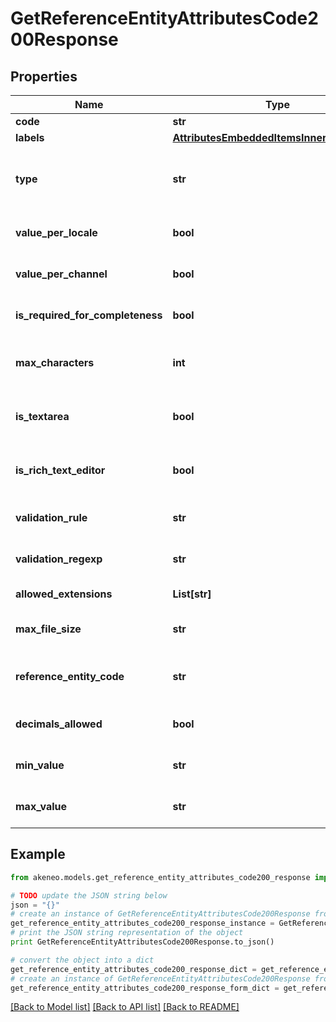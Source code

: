 # GetReferenceEntityAttributesCode200Response


## Properties
Name | Type | Description | Notes
------------ | ------------- | ------------- | -------------
**code** | **str** | Attribute code | 
**labels** | [**AttributesEmbeddedItemsInnerAllOfLabels**](AttributesEmbeddedItemsInnerAllOfLabels.md) |  | [optional] 
**type** | **str** | Attribute type. See &lt;a href&#x3D;&#39;/concepts/reference-entities.html#reference-entity-attribute&#39;&gt;type&lt;/a&gt; section for more details. | 
**value_per_locale** | **bool** | Whether the attribute is localizable, i.e. can have one value by locale | [optional] [default to False]
**value_per_channel** | **bool** | Whether the attribute is scopable, i.e. can have one value by channel | [optional] [default to False]
**is_required_for_completeness** | **bool** | Whether the attribute should be part of the record&#39;s completeness calculation | [optional] [default to False]
**max_characters** | **int** | Maximum number of characters allowed for the value of the attribute when the attribute type is &#x60;text&#x60; | [optional] 
**is_textarea** | **bool** | Whether the UI should display a text area instead of a simple field when the attribute type is &#x60;text&#x60; | [optional] [default to False]
**is_rich_text_editor** | **bool** | Whether the UI should display a rich text editor instead of a simple text area when the attribute type is &#x60;text&#x60; | [optional] 
**validation_rule** | **str** | Validation rule type used to validate the attribute value when the attribute type is &#x60;text&#x60; | [optional] [default to 'none']
**validation_regexp** | **str** | Regexp expression used to validate the attribute value when the attribute type is &#x60;text&#x60; | [optional] [default to 'null']
**allowed_extensions** | **List[str]** | Extensions allowed when the attribute type is &#x60;image&#x60; | [optional] 
**max_file_size** | **str** | Max file size in MB when the attribute type is &#x60;image&#x60; | [optional] [default to 'null']
**reference_entity_code** | **str** | Code of the linked reference entity when the attribute type is &#x60;reference_entity_single_link&#x60; or &#x60;reference_entity_multiple_links&#x60; | [optional] [default to 'null']
**decimals_allowed** | **bool** | Whether decimals are allowed when the attribute type is &#x60;number&#x60; | [optional] [default to False]
**min_value** | **str** | Minimum value allowed when the attribute type is &#x60;number&#x60; | [optional] [default to 'null']
**max_value** | **str** | Maximum value allowed when the attribute type is &#x60;number&#x60; | [optional] [default to 'null']

## Example

```python
from akeneo.models.get_reference_entity_attributes_code200_response import GetReferenceEntityAttributesCode200Response

# TODO update the JSON string below
json = "{}"
# create an instance of GetReferenceEntityAttributesCode200Response from a JSON string
get_reference_entity_attributes_code200_response_instance = GetReferenceEntityAttributesCode200Response.from_json(json)
# print the JSON string representation of the object
print GetReferenceEntityAttributesCode200Response.to_json()

# convert the object into a dict
get_reference_entity_attributes_code200_response_dict = get_reference_entity_attributes_code200_response_instance.to_dict()
# create an instance of GetReferenceEntityAttributesCode200Response from a dict
get_reference_entity_attributes_code200_response_form_dict = get_reference_entity_attributes_code200_response.from_dict(get_reference_entity_attributes_code200_response_dict)
```
[[Back to Model list]](../README.md#documentation-for-models) [[Back to API list]](../README.md#documentation-for-api-endpoints) [[Back to README]](../README.md)


